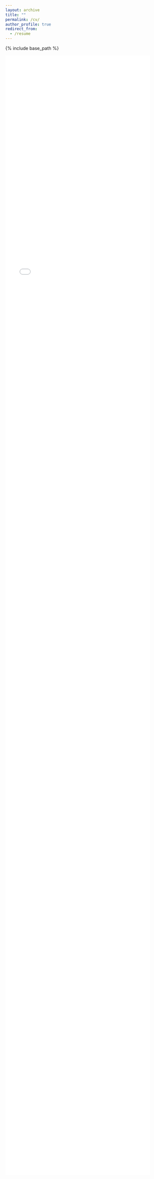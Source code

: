 ```yaml
---
layout: archive
title: ""
permalink: /cv/
author_profile: true
redirect_from:
  - /resume
---
```


{% include base_path %}

<iframe src="/files/KarelMundnichCV.pdf" width="90%" height="90%" frameborder="no" border="0" marginwidth="0" marginheight="0"></iframe>


